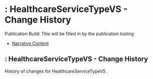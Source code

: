 # : HealthcareServiceTypeVS - Change History

Publication Build: This will be filled in by the publication tooling

* [Narrative Content](ValueSet-HealthcareServiceTypeVS.html)

## : HealthcareServiceTypeVS - Change History

History of changes for HealthcareServiceTypeVS .